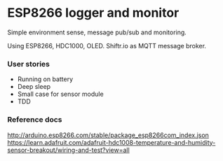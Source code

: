 # ESP8266 logger and monitor #

Simple environment sense, message pub/sub and monitoring.

Using ESP8266, HDC1000, OLED.
Shiftr.io as MQTT message broker.


### User stories

* Running on battery
* Deep sleep
* Small case for sensor module
* TDD


### Reference docs

http://arduino.esp8266.com/stable/package_esp8266com_index.json
https://learn.adafruit.com/adafruit-hdc1008-temperature-and-humidity-sensor-breakout/wiring-and-test?view=all
